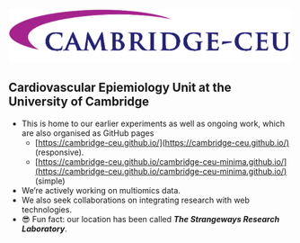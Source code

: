 ![cambridge-ceu](logo.png)

## Cardiovascular Epiemiology Unit at the University of Cambridge

- This is home to our earlier experiments as well as ongoing work, which are also organised as GitHub pages
  - [https://cambridge-ceu.github.io/](https://cambridge-ceu.github.io/) (responsive).
  - [https://cambridge-ceu.github.io/cambridge-ceu-minima.github.io/](https://cambridge-ceu.github.io/cambridge-ceu-minima.github.io/) (simple)
- We’re actively working on multiomics data.
- We also seek collaborations on integrating research with web technologies.
- :sunglasses: Fun fact: our location has been called ***The Strangeways Research Laboratory***.
